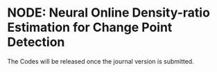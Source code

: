 # NODE: Neural Online Density-ratio Estimation for Change Point Detection
The Codes will be released once the journal version is submitted.
